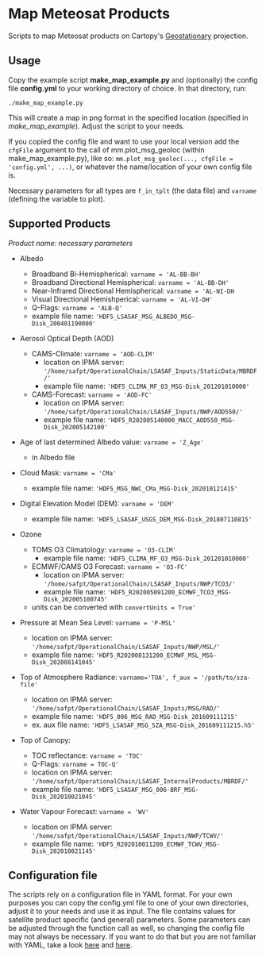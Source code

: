 # Map Meteosat Products
Scripts to map Meteosat products on Cartopy's [Geostationary](https://scitools.org.uk/cartopy/docs/latest/crs/projections.html#geostationary)  projection.

## Usage
Copy the example script **make_map_example.py** and (optionally) the config file **config.yml** to your working directory of choice. 
In that directory, run:

```
./make_map_example.py
```
This will create a map in png format in the specified location (specified in *make_map_example*).
Adjust the script to your needs.

If you copied the config file and want to use your local version add the ```cfgFile``` argument to the call of mm.plot_msg_geoloc (within make_map_example.py), like so:
```mm.plot_msg_geoloc(..., cfgFile = 'config.yml', ...)```, or whatever the name/location of your own config file is.

Necessary parameters for all types are ```f_in_tplt``` (the data file) and ```varname``` (defining the variable to plot).


## Supported Products
*Product name: necessary parameters*

* Albedo
    - Broadband Bi-Hemispherical: ```varname = 'AL-BB-BH'```
    - Broadband Directional Hemispherical: ```varname = 'AL-BB-DH'```
    - Near-Infrared Directional Hemispherical: ```varname = 'AL-NI-DH```
    - Visual Directional Hemishperical: ```varname = 'AL-VI-DH'``` 
    - Q-Flags: ```varname = 'ALB-Q'```
    - example file name: ```'HDF5_LSASAF_MSG_ALBEDO_MSG-Disk_200401190000'```
 
* Aerosol Optical Depth (AOD)
    - CAMS-Climate: ```varname = 'AOD-CLIM'```
        - location on IPMA server: ```'/home/safpt/OperationalChain/LSASAF_Inputs/StaticData/MBRDF/'```
        - example file name: ```'HDF5_CLIMA_MF_O3_MSG-Disk_201201010000'```
    - CAMS-Forecast: ```varname = 'AOD-FC'```
        - location on IPMA server: ```'/home/safpt/OperationalChain/LSASAF_Inputs/NWP/AOD550/'```
        - example file name: ```'HDF5_R202005140000_MACC_AOD550_MSG-Disk_202005142100'```

* Age of last determined Albedo value: ```varname = 'Z_Age'```
    - in Albedo file

* Cloud Mask: ```varname = 'CMa'```
    - example file name: ```'HDF5_MSG_NWC_CMa_MSG-Disk_202010121415'```

* Digital Elevation Model (DEM): ```varname = 'DEM'```
    - example file name: ```'HDF5_LSASAF_USGS_DEM_MSG-Disk_201807110815'```

* Ozone
    - TOMS O3 Climatology: ```varname = 'O3-CLIM'```
         - example file name: ```'HDF5_CLIMA_MF_O3_MSG-Disk_201201010000'```
    - ECMWF/CAMS O3 Forecast: ```varname = 'O3-FC'```
         - location on IPMA server: ```'/home/safpt/OperationalChain/LSASAF_Inputs/NWP/TCO3/'```
         - example file name: ```'HDF5_R202005091200_ECMWF_TCO3_MSG-Disk_202005100745'```
    - units can be converted with ```convertUnits = True'```

* Pressure at Mean Sea Level: ```varname = 'P-MSL'``` 
    - location on IPMA server: ```'/home/safpt/OperationalChain/LSASAF_Inputs/NWP/MSL/'```
    - example file name: ```'HDF5_R202008131200_ECMWF_MSL_MSG-Disk_202008141045'```

* Top of Atmosphere Radiance: ```varname='TOA', f_aux = '/path/to/sza-file'```
    - location on IPMA server: ```'/home/safpt/OperationalChain/LSASAF_Inputs/MSG/RAD/'```
    - example file name: ```'HDF5_006_MSG_RAD_MSG-Disk_201609111215'```
    - ex. aux file name: ```'HDF5_LSASAF_MSG_SZA_MSG-Disk_201609111215.h5'```

* Top of Canopy: 
    - TOC reflectance: ```varname = 'TOC'```
    - Q-Flags: ```varname = TOC-Q'```
    - location on IPMA server: ```'/home/safpt/OperationalChain/LSASAF_InternalProducts/MBRDF/'```
    - example file name: ```'HDF5_LSASAF_MSG_006-BRF_MSG-Disk_202010021045'```

* Water Vapour Forecast: ```varname = 'WV'```
    - location on IPMA server: ```'/home/safpt/OperationalChain/LSASAF_Inputs/NWP/TCWV/'```
    - example file name: ```'HDF5_R202010011200_ECMWF_TCWV_MSG-Disk_202010021145'```
    
## Configuration file
The scripts rely on a configuration file in YAML format. For your own purposes you can copy the config.yml file to one of your own directories, adjust it to your needs and use it as input. The file contains values for satellite product specific (and general) parameters. Some parameters can be adjusted through the function call as well, so changing the config file may not always be necessary. If you want to do that but you are not familiar with YAML, take a look [here](https://camel.readthedocs.io/en/latest/yamlref.html) and [here](https://rollout.io/blog/yaml-tutorial-everything-you-need-get-started/). 

